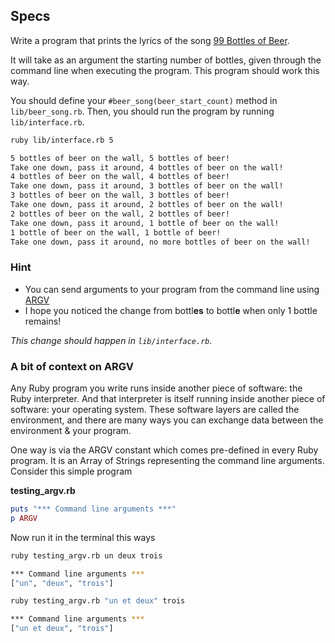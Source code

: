 ## Specs

Write a program that prints the lyrics of the song [99 Bottles of Beer](https://lyricsplayground.com/alpha/songs/numbers/99bottlesofbeeronthewall.html).

It will take as an argument the starting number of bottles, given through the command line when executing the program. This program should work this way.

You should define your `#beer_song(beer_start_count)` method in `lib/beer_song.rb`. Then, you should run the program by running `lib/interface.rb`.

```bash
ruby lib/interface.rb 5

5 bottles of beer on the wall, 5 bottles of beer!
Take one down, pass it around, 4 bottles of beer on the wall!
4 bottles of beer on the wall, 4 bottles of beer!
Take one down, pass it around, 3 bottles of beer on the wall!
3 bottles of beer on the wall, 3 bottles of beer!
Take one down, pass it around, 2 bottles of beer on the wall!
2 bottles of beer on the wall, 2 bottles of beer!
Take one down, pass it around, 1 bottle of beer on the wall!
1 bottle of beer on the wall, 1 bottle of beer!
Take one down, pass it around, no more bottles of beer on the wall!
```

### Hint

* You can send arguments to your program from the command line using [ARGV](http://ruby.about.com/od/rubyfeatures/a/argv.htm)
* I hope you noticed the change from bottl<strong>es</strong> to bottl<strong>e</strong> when only 1 bottle remains!

_This change should happen in `lib/interface.rb`._

### A bit of context on ARGV

Any Ruby program you write runs inside another piece of software: the Ruby interpreter. And that interpreter is itself running inside another piece of software: your operating system. These software layers are called the environment, and there are many ways you can exchange data between the environment & your program.

One way is via the ARGV constant which comes pre-defined in every Ruby program. It is an Array of Strings representing the command line arguments. Consider this simple program

**testing_argv.rb**

```ruby
puts "*** Command line arguments ***"
p ARGV
```

Now run it in the terminal this ways

```bash
ruby testing_argv.rb un deux trois

*** Command line arguments ***
["un", "deux", "trois"]
```

```bash
ruby testing_argv.rb "un et deux" trois

*** Command line arguments ***
["un et deux", "trois"]
```
